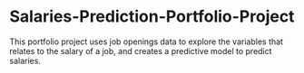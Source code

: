 # Salaries-Prediction-Portfolio-Project
This portfolio project uses job openings data to explore the variables that relates to the salary of a job, and creates a predictive model to predict salaries.
